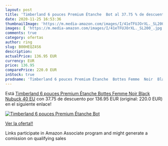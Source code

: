 ```yaml
---
layout: post
title: 'Timberland 6 pouces Premium Étanche  Bot al 37.75 % de descuento'
date: 2020-11-25 16:53:36
thumbnailImage: 'https://m.media-amazon.com/images/I/41eTFUJOrXL._SL200_.jpg'
images: [ 'https://m.media-amazon.com/images/I/41eTFUJOrXL._SL200_.jpg' ]
comments: true
category: ofertas
author: ring
slug: B00HEQZ4S6
description:
actualPrice: 136.95 EUR
currency: EUR
price: 136.95
comparePrice: 220.0 EUR
inStock: true
prodname: 'Timberland 6 pouces Premium Étanche  Bottes Femme  Noir  Black Nubuck   40 EU'
---
```


Está [Timberland 6 pouces Premium Étanche  Bottes Femme  Noir  Black Nubuck   40 EU](https://www.amazon.fr/dp/B00HEQZ4S6/?tag=tolees0d-21) con 37.75 de descuento por 136.95 EUR (original: 220.0 EUR) en el siguiente enlace!

[![Timberland 6 pouces Premium Étanche  Bot](https://m.media-amazon.com/images/I/41eTFUJOrXL._SL200_.jpg)](https://www.amazon.fr/dp/B00HEQZ4S6/?tag=tolees0d-21)

[Ver la oferta!!](https://www.amazon.fr/dp/B00HEQZ4S6/?tag=tolees0d-21)

Links participate in Amazon Associate program and might generate a comission on qualifying sales


